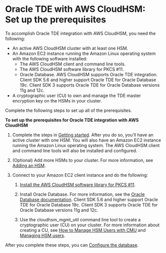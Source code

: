 # Oracle TDE with AWS CloudHSM: Set up the prerequisites<a name="oracle-tde-prerequisites"></a>

To accomplish Oracle TDE integration with AWS CloudHSM, you need the following:
+ An active AWS CloudHSM cluster with at least one HSM\.
+ An Amazon EC2 instance running the Amazon Linux operating system with the following software installed:
  + The AWS CloudHSM client and command line tools\.
  + The AWS CloudHSM software library for PKCS \#11\.
  + Oracle Database\. AWS CloudHSM supports Oracle TDE integration\. Client SDK 5\.6 and higher support Oracle TDE for Oracle Database 19c\. Client SDK 3 supports Oracle TDE for Oracle Database versions 11g and 12c\.
+ A cryptographic user \(CU\) to own and manage the TDE master encryption key on the HSMs in your cluster\.

Complete the following steps to set up all of the prerequisites\.

**To set up the prerequisites for Oracle TDE integration with AWS CloudHSM**

1. Complete the steps in [Getting started](getting-started.md)\. After you do so, you'll have an active cluster with one HSM\. You will also have an Amazon EC2 instance running the Amazon Linux operating system\. The AWS CloudHSM client and command line tools will also be installed and configured\. 

1. \(Optional\) Add more HSMs to your cluster\. For more information, see [Adding an HSM](add-remove-hsm.md#add-hsm)\. 

1. Connect to your Amazon EC2 client instance and do the following:

   1. [Install the AWS CloudHSM software library for PKCS \#11](pkcs11-library-install.md)\.

   1. Install Oracle Database\. For more information, see the [Oracle Database documentation](https://docs.oracle.com/en/database/)\. Client SDK 5\.6 and higher support Oracle TDE for Oracle Database 19c\. Client SDK 3 supports Oracle TDE for Oracle Database versions 11g and 12c\.

   1. Use the cloudhsm\_mgmt\_util command line tool to create a cryptographic user \(CU\) on your cluster\. For more information about creating a CU, see [How to Manage HSM Users with CMU](cli-users.md#create-users-cmu) and [Managing HSM users](manage-hsm-users.md)\. 

After you complete these steps, you can [Configure the database](oracle-tde-configure-database-and-generate-master-key.md)\.